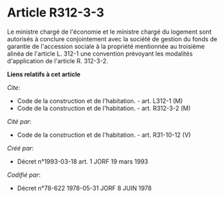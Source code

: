 # Article R312-3-3

Le ministre chargé de l'économie et le ministre chargé du logement sont autorisés à conclure conjointement avec la société de
gestion du fonds de garantie de l'accession sociale à la propriété mentionnée au troisième alinéa de l'article L. 312-1 une
convention prévoyant les modalités d'application de l'article R. 312-3-2.

**Liens relatifs à cet article**

_Cite_:

  - Code de la construction et de l'habitation. - art. L312-1 (M)
  - Code de la construction et de l'habitation. - art. R312-3-2 (M)

_Cité par_:

  - Code de la construction et de l'habitation. - art. R31-10-12 (V)

_Créé par_:

  - Décret n°1993-03-18 art. 1 JORF 19 mars 1993

_Codifié par_:

  - Décret n°78-622 1978-05-31 JORF 8 JUIN 1978
